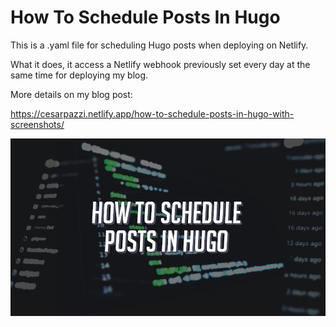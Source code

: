 # How To Schedule Posts In Hugo

This is a .yaml file for scheduling Hugo posts when deploying on Netlify.

What it does, it access a Netlify webhook previously set every day at the same time for deploying my blog.

More details on my blog post:

https://cesarpazzi.netlify.app/how-to-schedule-posts-in-hugo-with-screenshots/

![](how-to-schedule-posts-cover.jpg)